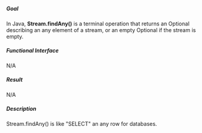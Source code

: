 ##### Goal

In Java, **Stream.findAny()** is a terminal operation that returns an Optional describing an any element of a stream, or an empty Optional if the stream is empty.

##### Functional Interface

N/A

##### Result

N/A

##### Description

Stream.findAny() is like "SELECT" an any row for databases.